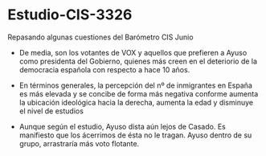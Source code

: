 # Estudio-CIS-3326
Repasando algunas cuestiones del Barómetro CIS Junio

- De media, son los votantes de VOX y 
aquellos que prefieren a Ayuso como presidenta del Gobierno,
quienes más creen en el deteriorio de la democracia española 
con respecto a hace 10 años.

- En términos generales, la percepción del nº de inmigrantes en España
es más elevada y se concibe de forma más negativa conforme aumenta 
la ubicación ideológica hacia la derecha, aumenta la edad y disminuye el 
nivel de estudios

- Aunque según el estudio, Ayuso dista aún lejos de Casado.
Es manifiesto que los ácerrimos de ésta no le tragan.
Ayuso dentro de su grupo, arrastraría más voto flotante.
